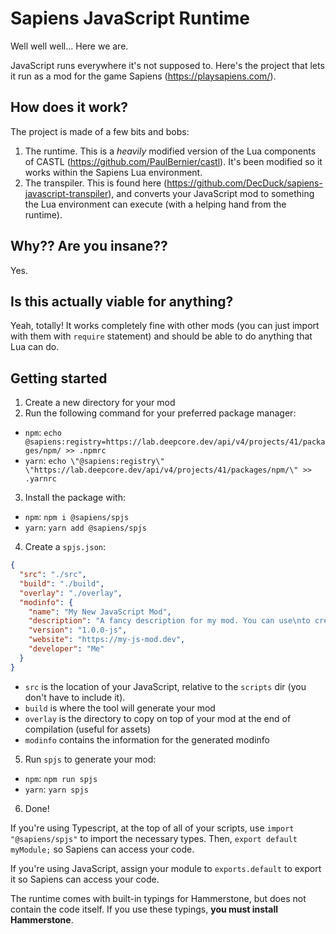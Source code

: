 # Sapiens JavaScript Runtime

Well well well... Here we are.

JavaScript runs everywhere it's not supposed to. Here's the project that lets it run as a mod for the game Sapiens (https://playsapiens.com/).

## How does it work?

The project is made of a few bits and bobs:

1. The runtime. This is a _heavily_ modified version of the Lua components of CASTL (https://github.com/PaulBernier/castl). It's been modified so it works within the Sapiens Lua environment.
2. The transpiler. This is found here (https://github.com/DecDuck/sapiens-javascript-transpiler), and converts your JavaScript mod to something the Lua environment can execute (with a helping hand from the runtime).

## Why?? Are you insane??

Yes.

## Is this actually viable for anything?

Yeah, totally! It works completely fine with other mods (you can just import with them with `require` statement) and should be able to do anything that Lua can do.

## Getting started

1. Create a new directory for your mod
2. Run the following command for your preferred package manager:

- `npm`: `echo @sapiens:registry=https://lab.deepcore.dev/api/v4/projects/41/packages/npm/ >> .npmrc`
- `yarn`: `echo \"@sapiens:registry\" \"https://lab.deepcore.dev/api/v4/projects/41/packages/npm/\" >> .yarnrc`

3. Install the package with:

- `npm`: `npm i @sapiens/spjs`
- `yarn`: `yarn add @sapiens/spjs`

4. Create a `spjs.json`:

```json
{
  "src": "./src",
  "build": "./build",
  "overlay": "./overlay",
  "modinfo": {
    "name": "My New JavaScript Mod",
    "description": "A fancy description for my mod. You can use\nto create linebreaks btw.",
    "version": "1.0.0-js",
    "website": "https://my-js-mod.dev",
    "developer": "Me"
  }
}
```

- `src` is the location of your JavaScript, relative to the `scripts` dir (you don't have to include it).
- `build` is where the tool will generate your mod
- `overlay` is the directory to copy on top of your mod at the end of compilation (useful for assets)
- `modinfo` contains the information for the generated modinfo

5. Run `spjs` to generate your mod:
 - `npm`: `npm run spjs`
 - `yarn`: `yarn spjs`

6. Done!

If you're using Typescript, at the top of all of your scripts, use `import "@sapiens/spjs"` to import the necessary types. Then, `export default myModule;` so Sapiens can access your code. 

If you're using JavaScript, assign your module to `exports.default` to export it so Sapiens can access your code. 

The runtime comes with built-in typings for Hammerstone, but does not contain the code itself. If you use these typings, **you must install Hammerstone**. 
